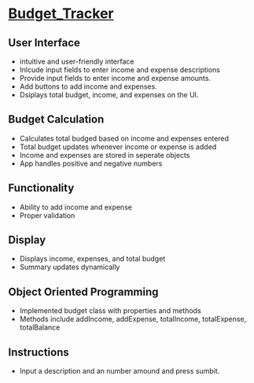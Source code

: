 # [Budget_Tracker](https://cperalt.github.io/Budget_Tracker/)

## User Interface
* intuitive and user-friendly interface
* Inlcude input fields to enter income and expense descriptions
* Provide input fields to enter income and expense amounts.
* Add buttons to add income and expenses.
* Dsiplays total budget, income, and expenses on the UI.

## Budget Calculation
* Calculates total budged based on income and expenses entered
* Total budget updates whenever income or expense is added
* Income and expenses are stored in seperate objects
* App handles positive and negative numbers

## Functionality
* Ability to add income and expense
* Proper validation

## Display
* Displays income, expenses, and total budget
* Summary updates dynamically

## Object Oriented Programming
* Implemented budget class with properties and methods
* Methods include addIncome, addExpense, totalIncome, totalExpense, totalBalance

## Instructions
* Input a description and an number amound and press sumbit.